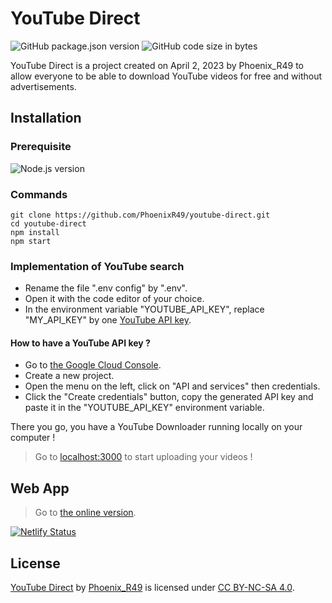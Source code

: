 # YouTube Direct

![GitHub package.json version](https://img.shields.io/github/package-json/v/PhoenixR49/youtube-direct?style=for-the-badge)
![GitHub code size in bytes](https://img.shields.io/github/languages/code-size/PhoenixR49/youtube-direct?style=for-the-badge)

YouTube Direct is a project created on April 2, 2023 by Phoenix_R49 to allow everyone to be able to download YouTube videos for free and without advertisements.

## Installation

### Prerequisite

![Node.js version](https://img.shields.io/badge/Node.js-V14%20or%20more-brightgreen?style=for-the-badge&logo=node.js)

### Commands

```
git clone https://github.com/PhoenixR49/youtube-direct.git
cd youtube-direct
npm install
npm start
```

### Implementation of YouTube search

- Rename the file ".env config" by ".env".
- Open it with the code editor of your choice.
- In the environment variable "YOUTUBE_API_KEY", replace "MY_API_KEY" by one [YouTube API key](#how-to-have-a-youtube-api-key).

#### How to have a YouTube API key ?

- Go to [the Google Cloud Console](https://console.cloud.google.com).
- Create a new project.
- Open the menu on the left, click on "API and services" then credentials.
- Click the "Create credentials" button, copy the generated API key and paste it in the "YOUTUBE_API_KEY" environment variable.

There you go, you have a YouTube Downloader running locally on your computer !

> Go to [localhost:3000](http://localhost:3000) to start uploading your videos !

## Web App

> Go to [the online version](https://youtube-direct.netlify.app/).

[![Netlify Status](https://api.netlify.com/api/v1/badges/77eee56a-2fb5-42bc-86f8-fafd8f20b8c2/deploy-status)](https://app.netlify.com/sites/youtube-direct/deploys)

## License

[YouTube Direct](https://youtube-direct.netlify.app/) by [Phoenix_R49](https://linktr.ee/Phoenix_R49) is licensed under [CC BY-NC-SA 4.0](https://creativecommons.org/licenses/by-nc-sa/4.0/?ref=chooser-v1).